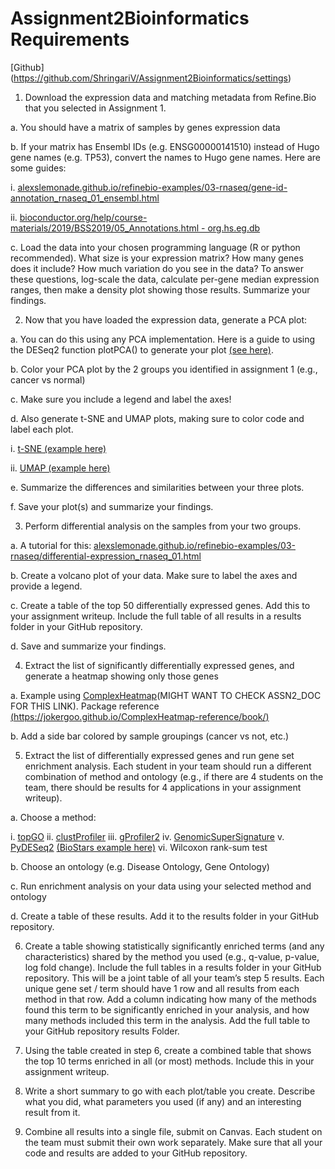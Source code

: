 # Assignment2Bioinformatics Requirements

[Github] (https://github.com/ShringariV/Assignment2Bioinformatics/settings)

1.	Download the expression data and matching metadata from Refine.Bio that you selected in Assignment 1.

a.	You should have a matrix of samples by genes expression data

b.	If your matrix has Ensembl IDs (e.g. ENSG00000141510) instead of Hugo gene names (e.g. TP53), convert the names to Hugo gene names. Here are some guides: 

  i.	[alexslemonade.github.io/refinebio-examples/03-rnaseq/gene-id-annotation_rnaseq_01_ensembl.html](alexslemonade.github.io/refinebio-examples/03-rnaseq/gene-id-annotation_rnaseq_01_ensembl.html)

  ii.	[bioconductor.org/help/course-materials/2019/BSS2019/05_Annotations.html - org.hs.eg.db](https://www.bioconductor.org/help/course-materials/2019/BSS2019/05_Annotations.html#org.hs.eg.db)

c.	Load the data into your chosen programming language (R or python recommended). What size is your expression matrix? How many genes does it include? How much variation do you see in the data? To answer these questions, log-scale the data, calculate per-gene median expression ranges, then make a density plot showing those results. Summarize your findings.



2.	Now that you have loaded the expression data, generate a PCA plot:

a.	You can do this using any PCA implementation. Here is a guide to using the DESeq2 function plotPCA() to generate your plot [(see here)](https://bioconductor.org/packages/release/bioc/vignettes/DESeq2/inst/doc/DESeq2.html).

b.	Color your PCA plot by the 2 groups you identified in assignment 1 (e.g., cancer vs normal)

c.	Make sure you include a legend and label the axes!

d.	Also generate t-SNE and UMAP plots, making sure to color code and label each plot.

  i.	[t-SNE (example here)](https://www.r-bloggers.com/2019/05/quick-and-easy-t-sne-analysis-in-r/)
  
  ii.	[UMAP (example here)](https://cran.r-project.org/web/packages/umap/vignettes/umap.html)
    
e.	Summarize the differences and similarities between your three plots.

f.	Save your plot(s) and summarize your findings.



3.	Perform differential analysis on the samples from your two groups.

a.	A tutorial for this: [alexslemonade.github.io/refinebio-examples/03-rnaseq/differential-expression_rnaseq_01.html](alexslemonade.github.io/refinebio-examples/03-rnaseq/differential-expression_rnaseq_01.html)

b.	Create a volcano plot of your data. Make sure to label the axes and provide a legend.

c.	Create a table of the top 50 differentially expressed genes. Add this to your assignment writeup. Include the full table of all results in a results folder in your GitHub repository.

d.	Save and summarize your findings.



4.	Extract the list of significantly differentially expressed genes, and generate a heatmap showing only those genes

a.	Example using [ComplexHeatmap](C:\Users\Acer\Downloads\ComplexHeatmap)(MIGHT WANT TO CHECK ASSN2_DOC FOR THIS LINK). 
Package reference [(https://jokergoo.github.io/ComplexHeatmap-reference/book/)](https://jokergoo.github.io/ComplexHeatmap-reference/book/)

b.	Add a side bar colored by sample groupings (cancer vs not, etc.)



5.	Extract the list of differentially expressed genes and run gene set enrichment analysis. Each student in your team should run a different combination of method and ontology (e.g., if there are 4 students on the team, there should be results for 4 applications in your assignment writeup).

a.	Choose a method:

i.	[topGO](https://bioconductor.org/packages/release/bioc/html/topGO.html)
ii.	[clustProfiler](http://bioconductor.org/packages/release/bioc/vignettes/clusterProfiler/inst/doc/clusterProfiler.html)
iii.	[gProfiler2](https://cran.r-project.org/web/packages/gprofiler2/vignettes/gprofiler2.html)
iv.	[GenomicSuperSignature](http://bioconductor.org/packages/release/bioc/html/GenomicSuperSignature.html)
v.	[PyDESeq2](https://pydeseq2.readthedocs.io/en/latest/) [(BioStars example here)](https://www.biostars.org/p/9495368/)
vi.	Wilcoxon rank-sum test

b.	Choose an ontology (e.g. Disease Ontology, Gene Ontology)

c.	Run enrichment analysis on your data using your selected method and ontology

d.	Create a table of these results. Add it to the results folder in your GitHub repository.



6.	Create a table showing statistically significantly enriched terms (and any characteristics) shared by the method you used (e.g., q-value, p-value, log fold change). Include the full tables in a results folder in your GitHub repository. This will be a joint table of all your team’s step 5 results. Each unique gene set / term should have 1 row and all results from each method in that row. Add a column indicating how many of the methods found this term to be significantly enriched in your analysis, and how many methods included this term in the analysis. Add the full table to your GitHub repository results Folder.



7.	Using the table created in step 6, create a combined table that shows the top 10 terms enriched in all (or most) methods. Include this in your assignment writeup.


  
8.	Write a short summary to go with each plot/table you create. Describe what you did, what parameters you used (if any) and an interesting result from it.


  
9.	Combine all results into a single file, submit on Canvas. Each student on the team must submit their own work separately. Make sure that all your code and results are added to your GitHub repository. 

